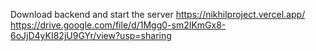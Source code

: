 Download backend and start the server
https://nikhilproject.vercel.app/ <br>
https://drive.google.com/file/d/1Mgg0-sm2IKmGx8-6oJjD4yKI82jU9GYr/view?usp=sharing
